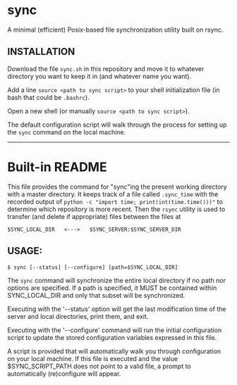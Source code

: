 # sync
A minimal (efficient) Posix-based file synchronization utility built on rsync.

## INSTALLATION

  Download the file `sync.sh` in this repository and move it to
  whatever directory you want to keep it in (and whatever name you
  want).

  Add a line `source <path to sync script>` to your shell
  initialization file (in bash that could be `.bashrc`).

  Open a new shell (or manually `source <path to sync script>`).

  The default configuration script will walk through the process for
  setting up the `sync` command on the local machine.

--------------------------------------------------------------------

# Built-in README

  This file provides the command for "sync"ing the present working
  directory with a master directory. It keeps track of a file called
  `.sync_time` with the recorded output of `python -c "import time;
  print(int(time.time()))"` to determine which repository is more
  recent. Then the `rsync` utility is used to transfer (and delete if
  appropriate) files between the files at

    $SYNC_LOCAL_DIR   <--->   $SYNC_SERVER:$SYNC_SERVER_DIR


## USAGE:

    $ sync [--status] [--configure] [path=$SYNC_LOCAL_DIR]

  The `sync` command will synchronize the entire local directory if no
  path nor options are specified. If a path is specified, it MUST be
  contained within SYNC_LOCAL_DIR and only that subset will be
  synchronized.

  Executing with the '--status' option will get the last modification
  time of the server and local directories, print them, and exit.

  Executing with the '--configure' command will run the initial
  configuration script to update the stored configuration variables
  expressed in this file.

  A script is provided that will automatically walk you through
  configuration on your local machine. If this file is executed and
  the value $SYNC_SCRIPT_PATH does not point to a valid file, a prompt
  to automatically (re)configure will appear.
